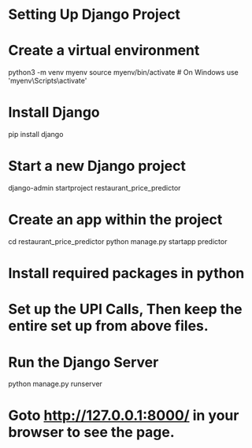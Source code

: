 # Setting Up Django Project
# Create a virtual environment
python3 -m venv myenv
source myenv/bin/activate  # On Windows use 'myenv\Scripts\activate'

# Install Django
pip install django

# Start a new Django project
django-admin startproject restaurant_price_predictor

# Create an app within the project
cd restaurant_price_predictor
python manage.py startapp predictor
# Install required packages in python
# Set up the UPI Calls, Then keep the entire set up from above files.
# Run the Django Server
python manage.py runserver
# Goto http://127.0.0.1:8000/ in your browser to see the page.
